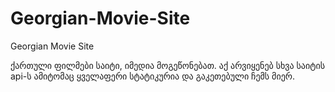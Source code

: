 # Georgian-Movie-Site
Georgian Movie Site


ქართული ფილმები საიტი, იმედია მოგეწონებათ. აქ არვიყენებ სხვა საიტის api-ს ამიტომაც ყველაფერი სტატიკურია და გაკეთებული ჩემს მიერ.
